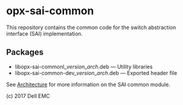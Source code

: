 # opx-sai-common
This repository contains the common code for the switch abstraction interface (SAI) implementation. 

## Packages
- libopx-sai-commonl\_*version*\_*arch*.deb — Utility libraries  
- libopx-sai-common-dev\_*version*\_*arch*.deb — Exported header file  

See [Architecture](https://github.com/open-switch/opx-docs/wiki/Architecture) for more information on the SAI common module.

(c) 2017 Dell EMC
